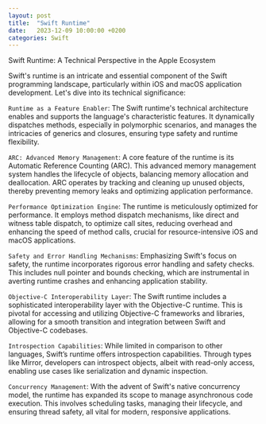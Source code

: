 ```yaml
---
layout: post
title:  "Swift Runtime"
date:   2023-12-09 10:00:00 +0200
categories: Swift
---
```


Swift Runtime: A Technical Perspective in the Apple Ecosystem

Swift's runtime is an intricate and essential component of the Swift programming landscape, particularly within iOS and macOS application development. Let's dive into its technical significance:

`Runtime as a Feature Enabler`: The Swift runtime's technical architecture enables and supports the language's characteristic features. It dynamically dispatches methods, especially in polymorphic scenarios, and manages the intricacies of generics and closures, ensuring type safety and runtime flexibility.

`ARC: Advanced Memory Management`: A core feature of the runtime is its Automatic Reference Counting (ARC). This advanced memory management system handles the lifecycle of objects, balancing memory allocation and deallocation. ARC operates by tracking and cleaning up unused objects, thereby preventing memory leaks and optimizing application performance.

`Performance Optimization Engine`: The runtime is meticulously optimized for performance. It employs method dispatch mechanisms, like direct and witness table dispatch, to optimize call sites, reducing overhead and enhancing the speed of method calls, crucial for resource-intensive iOS and macOS applications.

`Safety and Error Handling Mechanisms`: Emphasizing Swift's focus on safety, the runtime incorporates rigorous error handling and safety checks. This includes null pointer and bounds checking, which are instrumental in averting runtime crashes and enhancing application stability.

`Objective-C Interoperability Layer`: The Swift runtime includes a sophisticated interoperability layer with the Objective-C runtime. This is pivotal for accessing and utilizing Objective-C frameworks and libraries, allowing for a smooth transition and integration between Swift and Objective-C codebases.

`Introspection Capabilities`: While limited in comparison to other languages, Swift’s runtime offers introspection capabilities. Through types like Mirror, developers can introspect objects, albeit with read-only access, enabling use cases like serialization and dynamic inspection.

`Concurrency Management`: With the advent of Swift's native concurrency model, the runtime has expanded its scope to manage asynchronous code execution. This involves scheduling tasks, managing their lifecycle, and ensuring thread safety, all vital for modern, responsive applications.
